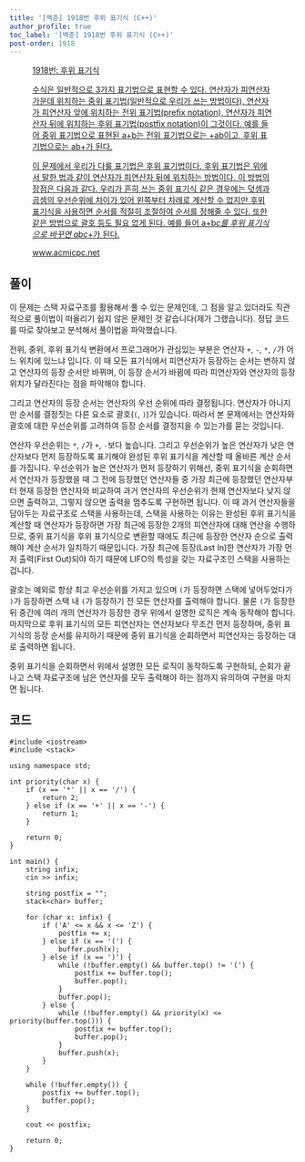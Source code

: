 ```yaml
---
title: '[백준] 1918번 후위 표기식 (C++)'
author_profile: true
toc_label: '[백준] 1918번 후위 표기식 (C++)'
post-order: 1918
---
```


<figure data-ke-type="opengraph"><a href="https://www.acmicpc.net/problem/1918" data-source-url="https://www.acmicpc.net/problem/1918">
<div class="og-image" style="background-image: url('https://drive.google.com/uc?export=view&id=1nCax5mgwtYA82T46I_ntU1afsBBNkrLr');"></div>
<div class="og-text">
<p class="og-title">1918번: 후위 표기식</p>
<p class="og-desc">수식은 일반적으로 3가지 표기법으로 표현할 수 있다. 연산자가 피연산자 가운데 위치하는 중위 표기법(일반적으로 우리가 쓰는 방법이다), 연산자가 피연산자 앞에 위치하는 전위 표기법(prefix notation), 연산자가 피연산자 뒤에 위치하는 후위 표기법(postfix notation)이 그것이다. 예를 들어 중위 표기법으로 표현된 a+b는 전위 표기법으로는 +ab이고, 후위 표기법으로는 ab+가 된다.

이 문제에서 우리가 다룰 표기법은 후위 표기법이다. 후위 표기법은 위에서 말한 법과 같이 연산자가 피연산자 뒤에 위치하는 방법이다. 이 방법의 장점은 다음과 같다. 우리가 흔히 쓰는 중위 표기식 같은 경우에는 덧셈과 곱셈의 우선순위에 차이가 있어 왼쪽부터 차례로 계산할 수 없지만 후위 표기식을 사용하면 순서를 적절히 조절하여 순서를 정해줄 수 있다. 또한 같은 방법으로 괄호 등도 필요 없게 된다. 예를 들어 a+b*c를 후위 표기식으로 바꾸면 abc*+가 된다.</p>
<p class="og-host">www.acmicpc.net</p></div></a></figure>

## 풀이
이 문제는 스택 자료구조를 활용해서 풀 수 있는 문제인데, 그 점을 알고 있더라도 직관적으로 풀이법이 떠올리기 쉽지 않은 문제인 것 같습니다(제가 그랬습니다). 정답 코드를 따로 찾아보고 분석해서 풀이법을 파악했습니다.

전위, 중위, 후위 표기식 변환에서 프로그래머가 관심있는 부분은 연산자 `+`, `-`, `*`, `/`가 어느 위치에 있느냐 입니다. 이 때 모든 표기식에서 피연산자가 등장하는 순서는 변하지 않고 연산자의 등장 순서만 바뀌며, 이 등장 순서가 바뀜에 따라 피연산자와 연산자의 등장 위치가 달라진다는 점을 파악해야 합니다.

그리고 연산자의 등장 순서는 연산자의 우선 순위에 따라 결정됩니다. 연산자가 아니지만 순서를 결정짓는 다른 요소로 괄호(`(`, `)`)가 있습니다. 따라서 본 문제에서는 연산자와 괄호에 대한 우선순위를 고려하여 등장 순서를 결정지을 수 있는가를 묻는 것입니다.

연산자 우선순위는 `*`, `/`가 `+`, `-`보다 높습니다. 그리고 우선순위가 높은 연산자가 낮은 연산자보다 먼저 등장하도록 표기해야 완성된 후위 표기식을 계산할 때 올바른 계산 순서를 가집니다. 우선순위가 높은 연산자가 먼저 등장하기 위해선, 중위 표기식을 순회하면서 연산자가 등장했을 때 그 전에 등장했던 연산자들 중 가장 최근에 등장했던 연산자부터 현재 등장한 연산자와 비교하여 과거 연산자의 우선순위가 현재 연산자보다 낮지 않으면 출력하고, 그렇지 않으면 출력을 멈추도록 구현하면 됩니다. 이 때 과거 연산자들을 담아두는 자료구조로 스택을 사용하는데, 스택을 사용하는 이유는 완성된 후위 표기식을 계산할 때 연산자가 등장하면 가장 최근에 등장한 2개의 피연산자에 대해 연산을 수행하므로, 중위 표기식을 후위 표기식으로 변환할 때에도 최근에 등장한 연산자 순으로 출력해야 계산 순서가 일치하기 때문입니다. 가장 최근에 등장(Last In)한 연산자가 가장 먼저 출력(First Out)되야 하기 때문에 LIFO의 특성을 갖는 자료구조인 스택을 사용하는 겁니다.

괄호는 예외로 항상 최고 우선순위를 가지고 있으며 `(`가 등장하면 스택에 넣어두었다가 `)`가 등장하면 스택 내 `(`가 등장하기 전 모든 연산자를 출력해야 합니다. 물론 `(`가 등장한 뒤 중간에 여러 개의 연산자가 등장한 경우 위에서 설명한 로직은 계속 동작해야 합니다. 마지막으로 후위 표기식의 모든 피연산자는 연산자보다 무조건 먼저 등장하며, 중위 표기식의 등장 순서를 유지하기 때문에 중위 표기식을 순회하면서 피연산자는 등장하는 대로 출력하면 됩니다.

중위 표기식을 순회하면서 위에서 설명한 모든 로직이 동작하도록 구현하되, 순회가 끝나고 스택 자료구조에 남은 연산자를 모두 출력해야 하는 점까지 유의하여 구현을 마치면 됩니다.

## 코드
```cpp::lineons
#include <iostream>
#include <stack>

using namespace std;

int priority(char x) {
    if (x == '*' || x == '/') {
        return 2;
    } else if (x == '+' || x == '-') {
        return 1;
    }

    return 0;
}

int main() {
    string infix;
    cin >> infix;

    string postfix = "";
    stack<char> buffer;

    for (char x: infix) {
        if ('A' <= x && x <= 'Z') {
            postfix += x;
        } else if (x == '(') {
            buffer.push(x);
        } else if (x == ')') {
            while (!buffer.empty() && buffer.top() != '(') {
                postfix += buffer.top();
                buffer.pop();
            }
            buffer.pop();
        } else {
            while (!buffer.empty() && priority(x) <= priority(buffer.top())) {
                postfix += buffer.top();
                buffer.pop();
            }
            buffer.push(x);
        }
    }
    
    while (!buffer.empty()) {
        postfix += buffer.top();
        buffer.pop();
    }

    cout << postfix;

    return 0;
}
```
